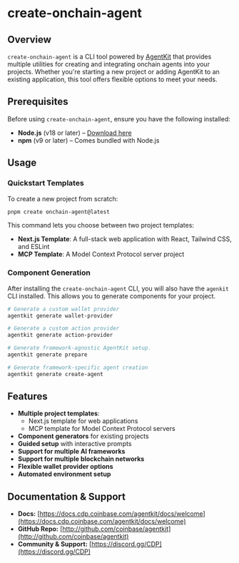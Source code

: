 # create-onchain-agent

## Overview

`create-onchain-agent` is a CLI tool powered by [AgentKit](https://github.com/coinbase/agentkit) that provides multiple utilities for creating and integrating onchain agents into your projects. Whether you're starting a new project or adding AgentKit to an existing application, this tool offers flexible options to meet your needs.

## Prerequisites

Before using `create-onchain-agent`, ensure you have the following installed:

- **Node.js** (v18 or later) – [Download here](https://nodejs.org/)
- **npm** (v9 or later) – Comes bundled with Node.js

## Usage

### Quickstart Templates

To create a new project from scratch:

```sh
pnpm create onchain-agent@latest
```

This command lets you choose between two project templates:
- **Next.js Template**: A full-stack web application with React, Tailwind CSS, and ESLint
- **MCP Template**: A Model Context Protocol server project

### Component Generation

After installing the `create-onchain-agent` CLI, you will also have the `agenkit` CLI installed. This allows you to generate components for your project.

```sh
# Generate a custom wallet provider
agentkit generate wallet-provider

# Generate a custom action provider
agentkit generate action-provider

# Generate framework-agnostic AgentKit setup.
agentkit generate prepare

# Generate framework-specific agent creation
agentkit generate create-agent
```

## Features

- **Multiple project templates**:
  - Next.js template for web applications
  - MCP template for Model Context Protocol servers
- **Component generators** for existing projects
- **Guided setup** with interactive prompts
- **Support for multiple AI frameworks**
- **Support for multiple blockchain networks**
- **Flexible wallet provider options**
- **Automated environment setup**

## Documentation & Support

- **Docs:** [https://docs.cdp.coinbase.com/agentkit/docs/welcome](https://docs.cdp.coinbase.com/agentkit/docs/welcome)
- **GitHub Repo:** [http://github.com/coinbase/agentkit](http://github.com/coinbase/agentkit)
- **Community & Support:** [https://discord.gg/CDP](https://discord.gg/CDP)
